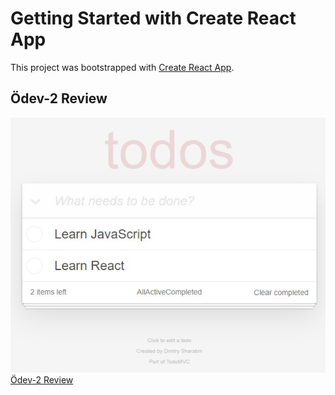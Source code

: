 # Getting Started with Create React App

This project was bootstrapped with [Create React App](https://github.com/facebook/create-react-app).

## Ödev-2 Review

![review](figures/todos-review.jpg)
[Ödev-2 Review](https://gifted-jang-b6de5d.netlify.app/)
